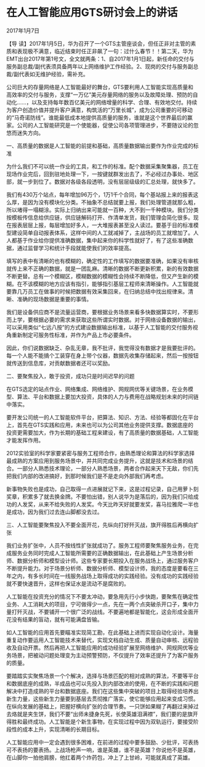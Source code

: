 # 在人工智能应用GTS研讨会上的讲话

2017年1月7日

【导 读】2017年1月5日，华为召开了一个GTS主管座谈会，但任正非对主管的素质和表现极不满意，临近结束时任正非飙了一句：过什么春节！！第二天，华为EMT出台2017年第1号文，全文就两条：1、自2017年1月1日起，新任命的交付与服务副总裁/副代表须具备两年以上网络维护工作经验。2、现岗的交付与服务副总裁/副代表如无维护经验，需补充。

公司巨大的存量网络是人工智能最好的舞台，GTS要利用人工智能实现高质量和高效率的交付与服务，支撑“一万亿”美元存量网络的服务以及故障处理、预防的自动化……，以及支持每年数百亿美元的网络增量的科学、合理、有效地交付。持续为客户创造价值并提升客户满意，构筑活的“万里长城”，成为公司重要的可移动的“马奇诺防线”。谁能最低成本地提供高质量的服务，谁就是这个世界最后的赢家。公司的人工智能研究是一个使能器，促使公司各项管理进步，不要随议论的忽悠而迷失方向。

一、高质量的数据是人工智能的前提和基础，高质量数据输出要作为作业完成的标准

为什么我们不可以统一作业的工具，和工作的标准。配个数据采集聚集器，员工在现场作业完后，回到驻地处理一下，一按键就群发出去了，不必经过办事处、地区部，就一步到位了。数据对各级各段透明，没有层层级级的汇总处理，就快多了。

我们有430万个站点，每年增加96万个，1万1千个合同，每个基站报上来的报表这么厚，是因为没有模块化分类。不抽象不总结就要上报，我们处理管道就那么粗，所以堵得一塌糊涂。实际上归纳出来可能就一百种，大不到一千种模块。我们分类按模板传信息给供应链，供应链解码打开、作清单发货，我们管理会简化很多。现在报表层层上报，每层增加好多人，一大堆报表甚至没人读过。要基于目的标准模型建设简单自动报表体系，这样中间的人工就减掉了，主战场的员工就增加了。人人都基于作业给你提供准确数据，集中起来你的科学性就好了，有了这些准确数据，通过监督学习和统计手段就能使我们的效率提高。

填写的表中有清晰的也有模糊的，确定性的工作填写的数据要准确，如果没有审核就传上来不正确的数据，就是一团乱麻。清晰的数据不断更新积累，新的有效数据不断更替。总有一个模糊区，模糊数据的模糊性会持续不断降低，但又产生新的模糊。在不该模糊的地方应该有指引，能够指引基层工程师来清晰操作。人工智能就要靠几万员工在做事的时候把数据有效采集回来，在归纳总结中找出规律来。清晰、准确的现场数据是重要的事情。

我们是设备供应商不是流量运营商，要根据业务场景来看多快数据算实时，不要形而上学，要根据必要的需求来获取这些所谓实时数据。对于网络设备数据的输出，可以采用类似“七远八按”的方式建设数据输出标准，以基于人工智能的交付服务视角重新制定可服务性标准，并作为产品上市必要条件。

因此，你们说数据缺乏、杂乱无章，我不批评，我觉得没有数据才是我要批评的。每一个人能不能搞个工装穿在身上带个仪器，数据先收集存储起来，然后一按按钮就传送到信息库，对贡献数据者还可以奖励。

二、要聚焦投入，敢于投资，成功只是时间迟早的问题

在GTS选定的站点作业、网络集成、网络维护、网规网优等关键场景，在业务模型、算法、平台和数据上要加大投资，具体的人力与费用在战略规划未来的时间链中落实。

要开发公司统一的人工智能软件平台，把算法、知识、方法、经验等都固化在平台上，首先在GTS实践和应用，未来也可以为公司其他业务提供支撑。数据底座的投资更需要加大，作为长期的基础工程来建设，有了高质量的数据基础，人工智能才能发挥作用。

2012实验室的科学家要紧密与服务工程师合作，由熟悉理论和算法的科学家选择最成熟的方案应用到服务场景中，并共同完成业务提升，这就是技术和场景的结合。一部分人熟悉技术理论，一部分人熟悉场景，两者合作起来天下无敌，你们先把我们内部的改进搞好，到那时候我们是不是走向外部我们再考虑。

新事物失败也是成功，自己取得一点进展就记下来，这是过程记录，自己用萝卜刻奖章，积累多了就去换金牌。不要怕出错，别人说华为是落后的，因为我们只给成功的人发奖，从来不给失败的人发奖。今天比昨天好就要发奖，喜马拉雅爬一半也是成功，因为我们过去连山脚都没去过。

三、人工智能要聚焦投入不要全面开花，先纵向打好歼灭战，旗开得胜后再横向扩张

我们业务扩张中，人员不按线性扩张就成功了。服务工程师要聚焦服务业务，在完成服务业务同时完成人工智能所需要的正确数据输出，在此基础上产生场景分析师、数据分析师和模型设计师。这些专家要长期投入在服务战场上，通过服务客户不断提升能力。对于场景分析师、数据分析师、模型设计师，我的态度是要看在三年之内，有多长时间在一线服务战场上取得成功的实践经验。没有成功的实践经验就不要快速晋升，这样也保证水是流动不是腐败的。

人工智能在投资充分的情况下不要太冲动，要急用先行小步快跑，要聚焦在确定性业务、人工消耗大的项目，宁可做得少一点，先在一两个点突破杀开口子，集中力量打歼灭战，不要铺开一个很广泛的战线。不要遍地都是智能化，这会形成全面开花没有结果的盲动，就有可能满盘皆输。

如人工智能的应用首先要瞄准实现简工勘，在此基础上进而实现自动化设计。海量重复动作要运用人工智能技术来替代，实现文档自动生成、质量自动审核、远程验收及自动开票。然后再把人工智能应用的成功经验扩展至网络维护、网规网优等业务场景，把被动问题处理变为主动预警预防，不仅提升了效率还提升了为客户服务的质量。

要踏踏实实聚焦场景一个个解决，选择与场景匹配的相对成熟的算法，不要等平台和数据底座的成熟，半成品也可以先投入到内部改进的使用，在不断的实践和问题解决中打造成熟的平台和数据底座。我们在这些集中突破的项目上取得经验培养出新生力量，这些新生力量要到基层去贯彻推广落实，使它能够应用起来变成习惯。在纵向发展的基础上，把握好横向扩张的合理节奏。一只饼如果糊了再翻过来掉过去烙就是夹生饼，我们不要“出师未捷身先死，长使英雄泪满襟”，我们要的是旗开得胜和最终成功。人工智能是个新生事物，在实现过程中因为双轨运行，要接受阶段性的成本上升，实现清晰的长期目标。

人工智能应用中一定会遇到很多困难，在前进的过程中要多鼓励、少批评，可表扬可不表扬的要表扬。上战场枪声一响，谁是英雄，谁不是英雄？你说他不是英雄，在山脚你一拍他肩膀，他扛着两个炸药包，冲上了上甘岭，可能就真成了英雄。

